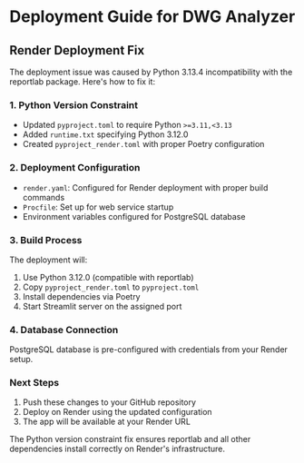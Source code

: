 # Deployment Guide for DWG Analyzer

## Render Deployment Fix

The deployment issue was caused by Python 3.13.4 incompatibility with the reportlab package. Here's how to fix it:

### 1. Python Version Constraint
- Updated `pyproject.toml` to require Python `>=3.11,<3.13`
- Added `runtime.txt` specifying Python 3.12.0
- Created `pyproject_render.toml` with proper Poetry configuration

### 2. Deployment Configuration
- `render.yaml`: Configured for Render deployment with proper build commands
- `Procfile`: Set up for web service startup
- Environment variables configured for PostgreSQL database

### 3. Build Process
The deployment will:
1. Use Python 3.12.0 (compatible with reportlab)
2. Copy `pyproject_render.toml` to `pyproject.toml`
3. Install dependencies via Poetry
4. Start Streamlit server on the assigned port

### 4. Database Connection
PostgreSQL database is pre-configured with credentials from your Render setup.

### Next Steps
1. Push these changes to your GitHub repository
2. Deploy on Render using the updated configuration
3. The app will be available at your Render URL

The Python version constraint fix ensures reportlab and all other dependencies install correctly on Render's infrastructure.